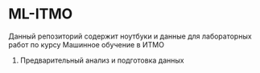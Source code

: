 # ML-ITMO

Данный репозиторий содержит ноутбуки и данные для лабораторных работ по курсу Машинное обучение в ИТМО

1. Предварительный анализ и подготовка данных